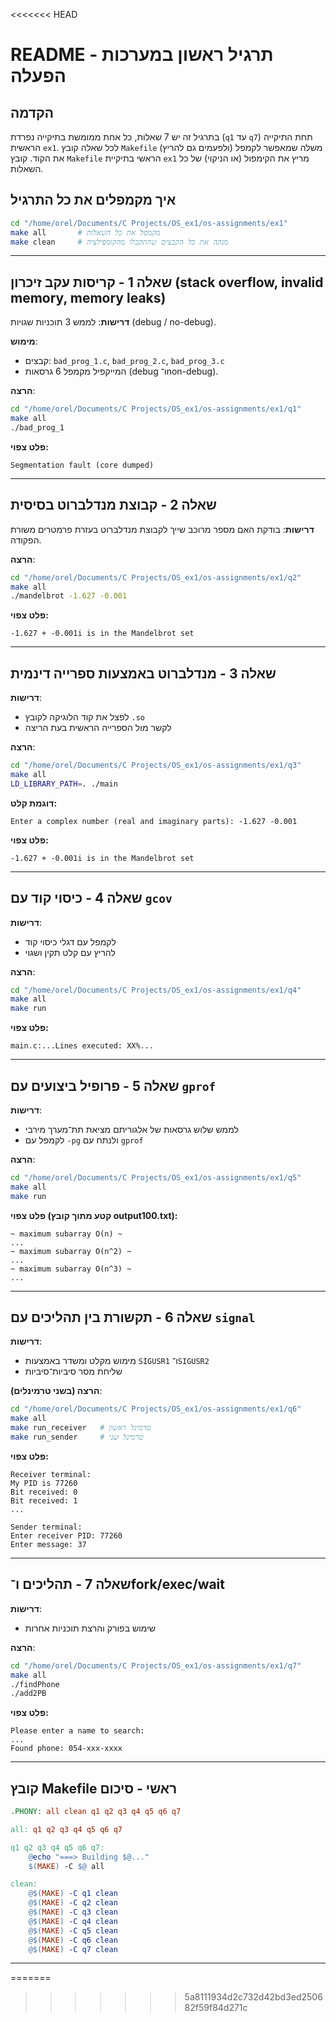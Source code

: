 <<<<<<< HEAD
# README - תרגיל ראשון במערכות הפעלה

## הקדמה

בתרגיל זה יש 7 שאלות, כל אחת ממומשת בתיקייה נפרדת (`q1` עד `q7`) תחת התיקייה הראשית `ex1`. לכל שאלה קובץ `Makefile` משלה שמאפשר לקמפל (ולפעמים גם להריץ) את הקוד. קובץ `Makefile` הראשי בתיקיית `ex1` מריץ את הקימפול (או הניקוי) של כל השאלות.

## איך מקמפלים את כל התרגיל

```bash
cd "/home/orel/Documents/C Projects/OS_ex1/os-assignments/ex1"
make all       # מקמפל את כל השאלות
make clean     # מנקה את כל הקבצים שהתקבלו מהקומפילציה
```

---

## שאלה 1 - קריסות עקב זיכרון (stack overflow, invalid memory, memory leaks)

**דרישות**:
לממש 3 תוכניות שגויות (debug / no-debug).

**מימוש**:

* קבצים: `bad_prog_1.c`, `bad_prog_2.c`, `bad_prog_3.c`
* המייקפיל מקמפל 6 גרסאות (debug ו־non-debug).

**הרצה**:

```bash
cd "/home/orel/Documents/C Projects/OS_ex1/os-assignments/ex1/q1"
make all
./bad_prog_1
```

**פלט צפוי:**

```
Segmentation fault (core dumped)
```

---

## שאלה 2 - קבוצת מנדלברוט בסיסית

**דרישות**:
בודקת האם מספר מרוכב שייך לקבוצת מנדלברוט בעזרת פרמטרים משורת הפקודה.

**הרצה**:

```bash
cd "/home/orel/Documents/C Projects/OS_ex1/os-assignments/ex1/q2"
make all
./mandelbrot -1.627 -0.001
```

**פלט צפוי:**

```
-1.627 + -0.001i is in the Mandelbrot set
```

---

## שאלה 3 - מנדלברוט באמצעות ספרייה דינמית

**דרישות**:

* לפצל את קוד הלוגיקה לקובץ `.so`
* לקשר מול הספרייה הראשית בעת הריצה

**הרצה**:

```bash
cd "/home/orel/Documents/C Projects/OS_ex1/os-assignments/ex1/q3"
make all
LD_LIBRARY_PATH=. ./main
```

**דוגמת קלט:**

```
Enter a complex number (real and imaginary parts): -1.627 -0.001
```

**פלט צפוי:**

```
-1.627 + -0.001i is in the Mandelbrot set
```

---

## שאלה 4 - כיסוי קוד עם `gcov`

**דרישות**:

* לקמפל עם דגלי כיסוי קוד
* להריץ עם קלט תקין ושגוי

**הרצה**:

```bash
cd "/home/orel/Documents/C Projects/OS_ex1/os-assignments/ex1/q4"
make all
make run
```

**פלט צפוי:**

```
main.c:...Lines executed: XX%...
```

---

## שאלה 5 - פרופיל ביצועים עם `gprof`

**דרישות**:

* לממש שלוש גרסאות של אלגוריתם מציאת תת־מערך מירבי
* לקמפל עם `-pg` ולנתח עם `gprof`

**הרצה**:

```bash
cd "/home/orel/Documents/C Projects/OS_ex1/os-assignments/ex1/q5"
make all
make run
```

**פלט צפוי (קטע מתוך קובץ output100.txt):**

```
~ maximum subarray O(n) ~
...
~ maximum subarray O(n^2) ~
...
~ maximum subarray O(n^3) ~
...
```

---

## שאלה 6 - תקשורת בין תהליכים עם `signal`

**דרישות**:

* מימוש מקלט ומשדר באמצעות `SIGUSR1` ו־`SIGUSR2`
* שליחת מסר סיביות־סיביות

**הרצה (בשני טרמינלים)**:

```bash
cd "/home/orel/Documents/C Projects/OS_ex1/os-assignments/ex1/q6"
make all
make run_receiver   # טרמינל ראשון
make run_sender     # טרמינל שני
```

**פלט צפוי:**

```
Receiver terminal:
My PID is 77260
Bit received: 0
Bit received: 1
...
```

```
Sender terminal:
Enter receiver PID: 77260
Enter message: 37
```

---

## שאלה 7 - תהליכים ו־fork/exec/wait

**דרישות**:

* שימוש בפורק והרצת תוכניות אחרות

**הרצה**:

```bash
cd "/home/orel/Documents/C Projects/OS_ex1/os-assignments/ex1/q7"
make all
./findPhone
./add2PB
```

**פלט צפוי:**

```
Please enter a name to search:
...
Found phone: 054-xxx-xxxx
```

---

## קובץ Makefile ראשי - סיכום

```makefile
.PHONY: all clean q1 q2 q3 q4 q5 q6 q7

all: q1 q2 q3 q4 q5 q6 q7

q1 q2 q3 q4 q5 q6 q7:
    @echo "===> Building $@..."
    $(MAKE) -C $@ all

clean:
    @$(MAKE) -C q1 clean
    @$(MAKE) -C q2 clean
    @$(MAKE) -C q3 clean
    @$(MAKE) -C q4 clean
    @$(MAKE) -C q5 clean
    @$(MAKE) -C q6 clean
    @$(MAKE) -C q7 clean
```

---
=======

>>>>>>> 5a8111934d2c732d42bd3ed250682f59f84d271c
